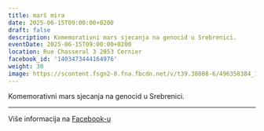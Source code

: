 ```yaml
---
title: marš mira
date: 2025-06-15T09:00:00+0200
draft: false
description: Komemorativni mars sjecanja na genocid u Srebrenici.
eventDate: 2025-06-15T09:00:00+0200
location: Rue Chasseral 3 2053 Cernier
facebook_id: '1403473444164976'
weight: 30
image: https://scontent.fsgn2-8.fna.fbcdn.net/v/t39.30808-6/496358384_1007574214836511_4806363768185633011_n.jpg?_nc_cat=102&ccb=1-7&_nc_sid=9e60e4&_nc_ohc=K4aGiWltMxMQ7kNvwFdV5F1&_nc_oc=AdmETD5D3sNgLRu4jey1LH2rndqLuwFGStxkrx5RCLctuu32d5x2tr4QX6EVzQD77GA&_nc_zt=23&_nc_ht=scontent.fsgn2-8.fna&edm=ABTKTjYEAAAA&_nc_gid=ZX3p7zMlbbOsee0XrPzQ0g&oh=00_AfP3ytsiBifS3JpuqSmcEtdVSsKlWqJrpLmNe0ocLM2cKA&oe=686A5EAE
---
```


Komemorativni mars sjecanja na genocid u Srebrenici.

---

Više informacija na [Facebook-u](https://facebook.com/events/1403473444164976)